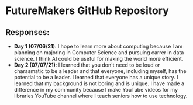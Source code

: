 
# FutureMakers GitHub Repository
## Responses:
   - **Day 1 (07/06/21)**: I hope to learn more about computing because I am planning on majoring in Computer Science and pursuing carrer in data science. I think AI could be useful for making the world more efficient. 
   - **Day 2 (07/07/21)**: I learned that you don't need to be loud or charasmatic to be a leader and that everyone, including myself, has the potential to be a leader. I learned that everyone has a unique story. I learned that my background is not boring and is unique. I have made a difference in my community because I make YouTube videos for my libraries YouTube channel where I teach seniors how to use technology.  
